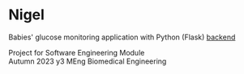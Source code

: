 # Nigel

Babies' glucose monitoring application with Python (Flask) [backend](https://github.com/glucose-response/nigel_server) 

Project for Software Engineering Module  
Autumn 2023 y3 MEng Biomedical Engineering  
